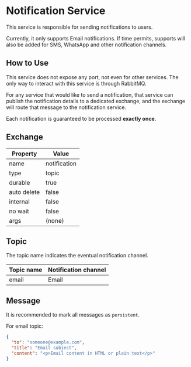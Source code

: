 # Notification Service

This service is responsible for sending notifications to users.

Currently, it only supports Email notifications. If time permits, supports will also be added for SMS, WhatsApp and other notification channels.

## How to Use

This service does not expose any port, not even for other services. The only way to interact with this service is through RabbitMQ.

For any service that would like to send a notification, that service can publish the notification details to a dedicated exchange, and the exchange will route that message to the notification service.

Each notification is guaranteed to be processed **exactly once**.

## Exchange

| Property    | Value        |
|-------------|--------------|
| name        | notification |
| type        | topic        |
| durable     | true         |
| auto delete | false        |
| internal    | false        |
| no wait     | false        |
| args        | (none)       |

## Topic

The topic name indicates the eventual notification channel.

| Topic name | Notification channel |
|------------|----------------------|
| email      | Email                |

## Message

It is recommended to mark all messages as `persistent`.

For email topic:

```json
{
  "to": "someone@example.com",
  "title": "Email subject",
  "content": "<p>Email content in HTML or plain text</p>"
}
```
